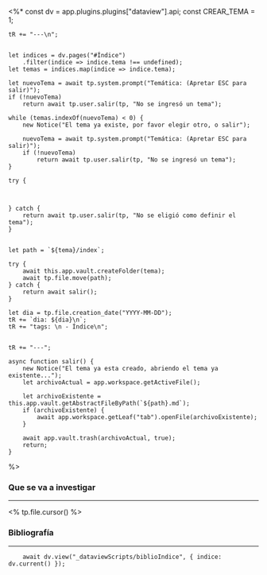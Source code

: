 <%* 
	const dv = app.plugins.plugins["dataview"].api;
	const CREAR_TEMA = 1;

	tR += "---\n"; 


	let indices = dv.pages("#Índice")
		.filter(indice => indice.tema !== undefined);
	let temas = indices.map(indice => indice.tema);

	let nuevoTema = await tp.system.prompt("Temática: (Apretar ESC para salir)");
	if (!nuevoTema) 
		return await tp.user.salir(tp, "No se ingresó un tema");

	while (temas.indexOf(nuevoTema) < 0) {
		new Notice("El tema ya existe, por favor elegir otro, o salir");
		
		nuevoTema = await tp.system.prompt("Temática: (Apretar ESC para salir)");
		if (!nuevoTema) 
			return await tp.user.salir(tp, "No se ingresó un tema");
	}

	try {

		

	} catch {
		return await tp.user.salir(tp, "No se eligió como definir el tema");
	}
	

	let path = `${tema}/index`;

	try {
		await this.app.vault.createFolder(tema);
		await tp.file.move(path);
	} catch {
		return await salir();
	}

	let dia = tp.file.creation_date("YYYY-MM-DD");
	tR += `dia: ${dia}\n`;
	tR += "tags: \n - Índice\n";


	tR += "---";

	async function salir() {
		new Notice("El tema ya esta creado, abriendo el tema ya existente...");
		let archivoActual = app.workspace.getActiveFile();

		let archivoExistente = this.app.vault.getAbstractFileByPath(`${path}.md`);
		if (archivoExistente) {
			await app.workspace.getLeaf("tab").openFile(archivoExistente);
		}
		
		await app.vault.trash(archivoActual, true);
		return;
	}
%>
### Que se va a investigar
---
<% tp.file.cursor() %>







### Bibliografía
---
```dataviewjs
	await dv.view("_dataviewScripts/biblioIndice", { indice: dv.current() });
```